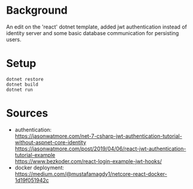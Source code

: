 # Background

An edit on the 'react' dotnet template, added jwt authentication instead of identity server and some basic database communication for persisting users.

# Setup

```
dotnet restore
dotnet build
dotnet run
```

# Sources

- authentication:  
https://jasonwatmore.com/net-7-csharp-jwt-authentication-tutorial-without-aspnet-core-identity  
https://jasonwatmore.com/post/2019/04/06/react-jwt-authentication-tutorial-example  
https://www.bezkoder.com/react-login-example-jwt-hooks/  
- docker deployment:  
https://medium.com/@mustafamagdy1/netcore-react-docker-1d19f051942c  